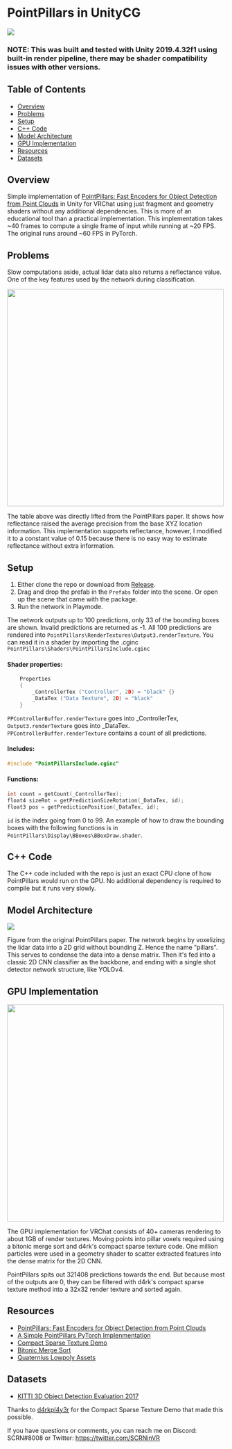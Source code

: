 # PointPillars in UnityCG

<img src="https://i.imgur.com/JG3ICV4.png" align="middle"/>

### NOTE: This was built and tested with Unity 2019.4.32f1 using built-in render pipeline, there may be shader compatibility issues with other versions.

## Table of Contents
- [Overview](#overview)
- [Problems](#problems)
- [Setup](#setup)
- [C++ Code](#c-code)
- [Model Architecture](#model-architecture)
- [GPU Implementation](#gpu-implementation)
- [Resources](#resources)
- [Datasets](#datasets)

## Overview

Simple implementation of [PointPillars: Fast Encoders for Object Detection from Point Clouds](https://arxiv.org/abs/1812.05784) in Unity for VRChat using just fragment and geometry shaders without any additional dependencies. This is more of an educational tool than a practical implementation. This implementation takes ~40 frames to compute a single frame of input while running at ~20 FPS. The original runs around ~60 FPS in PyTorch.

## Problems

Slow computations aside, actual lidar data also returns a reflectance value. One of the key features used by the network during classification.

<img src="https://i.imgur.com/7R79oj7.png" align="middle" width="500"/>

The table above was directly lifted from the PointPillars paper. It shows how reflectance raised the average precision from the base XYZ location information. This implementation supports reflectance, however, I modified it to a constant value of 0.15 because there is no easy way to estimate reflectance without extra information.

## Setup

1. Either clone the repo or download from [Release](https://github.com/SCRN-VRC/Point-Pillars-in-UnityCG/releases).
2. Drag and drop the prefab in the `Prefabs` folder into the scene. Or open up the scene that came with the package.
3. Run the network in Playmode.

The network outputs up to 100 predictions, only 33 of the bounding boxes are shown. Invalid predictions are returned as -1. All 100 predictions are rendered into `PointPillars\RenderTextures\Output3.renderTexture`. You can read it in a shader by importing the .cginc `PointPillars\Shaders\PointPillarsInclude.cginc`

#### Shader properties:
```C
    Properties
    {
        _ControllerTex ("Controller", 2D) = "black" {}
        _DataTex ("Data Texture", 2D) = "black"
    }
```
`PPControllerBuffer.renderTexture` goes into _ControllerTex, `Output3.renderTexture` goes into _DataTex. `PPControllerBuffer.renderTexture` contains a count of all predictions.

#### Includes:
```C
#include "PointPillarsInclude.cginc"
```

#### Functions:
```C
int count = getCount(_ControllerTex);
float4 sizeRot = getPredictionSizeRotation(_DataTex, id);
float3 pos = getPredictionPosition(_DataTex, id);
```
`id` is the index going from 0 to 99. An example of how to draw the bounding boxes with the following functions is in `PointPillars\Display\BBoxes\BBoxDraw.shader`.


## C++ Code
The C++ code included with the repo is just an exact CPU clone of how PointPillars would run on the GPU. No additional dependency is required to compile but it runs very slowly.

## Model Architecture
<img src="https://i.imgur.com/zSKsDQI.png" align="middle"/>

Figure from the original PointPillars paper. The network begins by voxelizing the lidar data into a 2D grid without bounding Z. Hence the name "pillars". This serves to condense the data into a dense matrix. Then it's fed into a classic 2D CNN classifier as the backbone, and ending with a single shot detector network structure, like YOLOv4.

## GPU Implementation
<img src="https://i.imgur.com/mnNYfS8.png" align="middle" width="500"/>

The GPU implementation for VRChat consists of 40+ cameras rendering to about 1GB of render textures. Moving points into pillar voxels required using a bitonic merge sort and d4rk's compact sparse texture code. One million particles were used in a geometry shader to scatter extracted features into the dense matrix for the 2D CNN.

PointPillars spits out 321408 predictions towards the end. But because most of the outputs are 0, they can be filtered with d4rk's compact sparse texture method into a 32x32 render texture and sorted again.

## Resources
- [PointPillars: Fast Encoders for Object Detection from Point Clouds](https://arxiv.org/abs/1812.05784)
- [A Simple PointPillars PyTorch Implenmentation](https://github.com/zhulf0804/PointPillars)
- [Compact Sparse Texture Demo](https://github.com/d4rkc0d3r/CompactSparseTextureDemo)
- [Bitonic Merge Sort](https://en.wikipedia.org/wiki/Bitonic_sorter)
- [Quaternius Lowpoly Assets](https://www.patreon.com/posts/tutorials-on-all-61128248)

## Datasets
- [KITTI 3D Object Detection Evaluation 2017](https://www.cvlibs.net/datasets/kitti/eval_object.php?obj_benchmark=3d)

Thanks to [d4rkpl4y3r](https://github.com/d4rkc0d3r/) for the Compact Sparse Texture Demo that made this possible.

If you have questions or comments, you can reach me on Discord: SCRN#8008 or Twitter: https://twitter.com/SCRNinVR